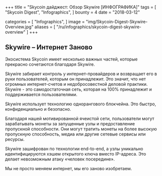 +++
title = "Skycoin дайджест: Обзор Skywire [ИНФОГРАФИКА]"
tags = [
    "Skycoin Digest",
    "Infographics",
]
bounty = 4
date = "2018-03-12"

categories = [
    "Infographics",
]
image = "img/Skycoin-Digest-Skywire-Overview.jpg"
aliases = [
	"/ru/infographics/skycoin-digest-skywire-overview"
]
+++

## Skywire – Интернет Заново

Экосистема Skycoin имеет несколько важных частей, которые прекрасно сочетаются благодаря Skywire.

Skywire забирает контроль у интернет-провайдеров и возвращает его в руки пользователей, которым он принадлежит. Это значит, что нет огромных интернет-счетов и недобросовестной деловой практики.  Skywire - это самодостаточная сеть, которая на 100% принадлежит и поддерживается пользователями.

Skywire использует технологию однорангового блокчейна. Это быстро, конфиденциально и безопасно.

Благодаря нашей мотивированной ячеистой сети, пользователи могут зарабатывать монеты за запущенные узлы и предоставление пропускной способности. Они могут тратить монеты на более высокую пропускную способность, медиа или другие сетевые сервисы или ресурсы.

Skywire зашифрован по технологии end-to-end, а узлы уникально идентифицируются хэшем открытого ключа вместо IP-адреса. Это делает невозможным атаку «человек посередине».

Мы не просто меняем интернет, мы его заново изобретаем.

